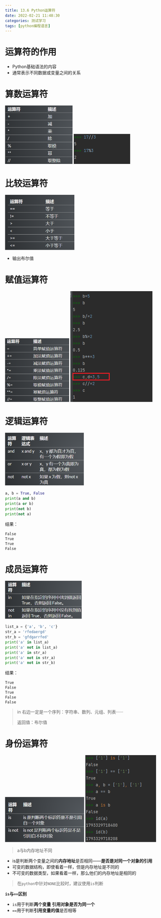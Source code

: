 ```yaml
---
title: 13.6 Python运算符
date: 2022-02-21 11:48:30
categories: 测试学习
tags: [python编程语言]
---
```




# 运算符的作用

- Python基础语法的内容
- 通常表示不同数据或变量之间的关系

# 算数运算符

<img src="13-6-Python运算符/image-20220214143828957-16448207115151.png" alt="image-20220214143828957" style="zoom:67%;" />

<img src="13-6-Python运算符/image-20220214143834400-16448207160832.png" alt="image-20220214143834400"  />

# 比较运算符

<img src="13-6-Python运算符/image-20220214143910164.png" alt="image-20220214143910164" style="zoom:67%;" />

- 输出布尔值

# 赋值运算符

<img src="13-6-Python运算符/image-20220214143943557.png" alt="image-20220214143943557" style="zoom:67%;" />

<img src="13-6-Python运算符/image-20220214144037404-16448208385265.png" alt="image-20220214144037404"  />

# 逻辑运算符

<img src="13-6-Python运算符/image-20220214144100535.png" alt="image-20220214144100535" style="zoom:67%;" />

```python
a, b = True, False
print(a and b)
print(a or b)
print(not b)
print(not a)
```

结果：

```
False
True
True
False
```



# 成员运算符

<img src="13-6-Python运算符/image-20220214144746738.png" alt="image-20220214144746738" style="zoom:67%;" />

```python
list_a = {'a', 'b', 'c'}
str_a = 'rfedaergd'
str_b = 'gfdgarrfed'
print('a' in list_a)
print('a' not in list_a)
print('a' in str_a)
print('a' not in str_a)
print('a' not in str_b)
```

结果：

```
True
False
True
False
False
```

> in 右边一定是一个序列：字符串、数列、元组、列表······
>
> 返回值：布尔值

# 身份运算符

<img src="13-6-Python运算符/image-20220214145100845.png" alt="image-20220214145100845" style="zoom:67%;" />

<img src="13-6-Python运算符/image-20220214145148059-16448215092519.png" alt="image-20220214145148059"  />

> a与b内存地址不同

- is是判断两个变量之间的**内存地址**是否相同——**是否是对同一个对象的引用**
- 可变的数据结构，即使看着一样，但是内存地址是不同的
- 不可变的数据类型，如果看着一样，那么他们的内存地址是相同的

> 在`python`中针对`NONE`比较时，建议使用`is`判断

**`is`与`==`区别**

- `is`用于判断**两个变量** **引用对象是否为同一个**
- `==`用于判断**引用变量的值**是否相等

